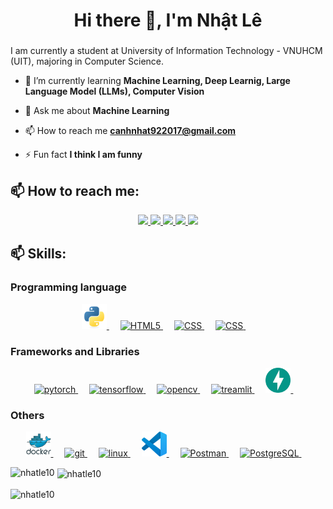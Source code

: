 
<h1 align="center">Hi there 👋, I'm Nhật Lê</h1>
<h3 align="center"></h3>
I am currently a student at University of Information Technology - VNUHCM (UIT), majoring in Computer Science.


<br>


<!-- <p align="left"> <img src="https://komarev.com/ghpvc/?username=lynguyenminh&label=Profile%20views&color=0e75b6&style=flat" alt="nhatle10" /> </p>
 -->
- 🌱 I’m currently learning **Machine Learning, Deep Learnig, Large Language Model (LLMs), Computer Vision**

- 💬 Ask me about **Machine Learning**
 
- 📫 How to reach me **canhnhat922017@gmail.com**

- ⚡ Fun fact **I think I am funny**


## 📫 How to reach me:


<p align="center">
  <a href="" target="_blank">
    <img src="https://img.icons8.com/fluent/48/000000/linkedin.png"/>
  </a>
  <a href="https://www.facebook.com/profile.php?id=100013358370627" alt="Facebook">
    <img src="https://img.icons8.com/fluent/48/000000/facebook-new.png" target="_blank" />
  </a> 
 
  <a href="https://github.com/nhatle10" alt="Github">
    <img src="https://img.icons8.com/fluent/48/000000/github.png"/>
  </a> 
  <a href="mailto:canhnhat922017@gmail.com" alt="Email">
    <img src="https://img.icons8.com/fluent/48/000000/mailing.png"/>
  </a>
  
  <a href="" alt="YoutubeChannel">
    <img src="https://img.icons8.com/color/48/youtube-play.png"/>
  </a>
 
</p>

## 📫 Skills:

### Programming language
<p align="center">
<a href="https://www.python.org" target="_blank" rel="noreferrer"> <img src="https://raw.githubusercontent.com/devicons/devicon/master/icons/python/python-original.svg" alt="python" width="40" height="40"/> </a>  &emsp; 
  <a href="https://www.w3schools.com/html/" target="_blank" rel="noreferrer"> <img src="https://www.vectorlogo.zone/logos/w3_html5/w3_html5-icon.svg" alt="HTML5" width="40" height="40"/> </a> &emsp; 
  <a href="https://www.w3schools.com/css/" target="_blank" rel="noreferrer"> <img src="https://www.vectorlogo.zone/logos/w3_css/w3_css-official.svg" alt="CSS" width="40" height="40"/> </a> &emsp; 
  <a href="https://www.w3schools.com/js/" target="_blank" rel="noreferrer"> <img src="https://www.vectorlogo.zone/logos/javascript/javascript-icon.svg" alt="CSS" width="40" height="40"/> </a> &emsp; 
</p>

### Frameworks and Libraries


<p align="center">
  <a href="https://pytorch.org/" target="_blank" rel="noreferrer"> <img src="https://www.vectorlogo.zone/logos/pytorch/pytorch-icon.svg" alt="pytorch" width="40" height="40"/> </a> &emsp; 
  <a href="https://www.tensorflow.org" target="_blank" rel="noreferrer"> <img src="https://www.vectorlogo.zone/logos/tensorflow/tensorflow-icon.svg" alt="tensorflow" width="40" height="40"/> </a> &emsp; 
  <a href="https://opencv.org/" target="_blank" rel="noreferrer"> <img src="https://www.vectorlogo.zone/logos/opencv/opencv-icon.svg" alt="opencv" width="40" height="40"/> </a> &emsp; 
  <a href="https://streamlit.io/" target="_blank" rel="noreferrer"> <img src="https://raw.githubusercontent.com/gilbarbara/logos/master/logos/streamlit.svg" alt="treamlit" width="40" height="40"/> </a> &emsp;
  <a href="https://fastapi.tiangolo.com/" target="_blank" rel="noreferrer"> <img src="https://raw.githubusercontent.com/devicons/devicon/master/icons/fastapi/fastapi-original.svg" alt="fastapi" width="40" height="40"/> </a> &emsp; 
</p>



### Others
<p align="center">
  <a href="https://www.docker.com/" target="_blank" rel="noreferrer"> <img src="https://raw.githubusercontent.com/devicons/devicon/master/icons/docker/docker-original-wordmark.svg" alt="docker" width="40" height="40"/> </a> &emsp; 
  <a href="https://git-scm.com/" target="_blank" rel="noreferrer"> <img src="https://www.vectorlogo.zone/logos/git-scm/git-scm-icon.svg" alt="git" width="40" height="40"/> </a> &emsp; 
  <a href="https://ubuntu.com/" target="_blank" rel="noreferrer"> <img src="https://www.vectorlogo.zone/logos/ubuntu/ubuntu-icon.svg" alt="linux" width="40" height="40"/> </a> &emsp;  
  <a href="https://code.visualstudio.com/" target="_blank" rel="noreferrer"> <img src="https://raw.githubusercontent.com/devicons/devicon/master/icons/vscode/vscode-original.svg" alt="vscode" width="40" height="40"/> </a> &emsp; 
  <a href="" target="_blank" rel="noreferrer"> <img src="https://www.vectorlogo.zone/logos/getpostman/getpostman-icon.svg" alt="Postman" width="40" height="40"/> </a> &emsp; 
  <a href="" target="_blank" rel="noreferrer"> <img src="https://www.vectorlogo.zone/logos/postgresql/postgresql-vertical.svg" alt="PostgreSQL" width="40" height="40"/> </a> &emsp; 
</p>




<p><img align="left" src="https://github-readme-stats.vercel.app/api/top-langs?username=nhatle10&show_icons=true&locale=en&layout=compact" alt="nhatle10" /></p>

<p>&nbsp;<img align="center" src="https://github-readme-stats.vercel.app/api?username=nhatle10&show_icons=true&locale=en" alt="nhatle10" /></p>

<p><img align="center" src="https://github-readme-streak-stats.herokuapp.com/?user=nhatle10&" alt="nhatle10" /></p>
